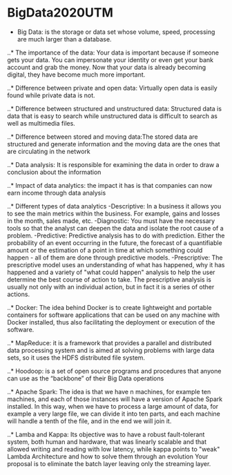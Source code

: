 # BigData2020UTM

+ Big Data: is the storage or data set whose volume, speed, processing are much larger than a database.

..* The importance of the data: Your data is important because if someone gets your data. You can impersonate your identity or even get your bank account and grab the money. Now that your data is already becoming digital, they have become much more important.

..* Difference between private and open data: Virtually open data is easily found while private data is not.

..* Difference between structured and unstructured data: Structured data is data that is easy to search while unstructured data is difficult to search as well as multimedia files.

..* Difference between stored and moving data:The stored data are structured and generate information and the moving data are the ones that are circulating in the network

..* Data analysis: It is responsible for examining the data in order to draw a conclusion about the information

..* Impact of data analytics: the impact it has is that companies can now earn income through data analysis

..* Different types of data analytics
-Descriptive: In a business it allows you to see the main metrics within the business. For example, gains and losses in the month, sales made, etc.
-Diagnostic: You must have the necessary tools so that the analyst can deepen the data and isolate the root cause of a problem.
-Predictive: Predictive analysis has to do with prediction. Either the probability of an event occurring in the future, the forecast of a quantifiable amount or the estimation of a point in time at which something could happen - all of them are done through predictive models.
-Prescriptive: The prescriptive model uses an understanding of what has happened, why it has happened and a variety of "what could happen" analysis to help the user determine the best course of action to take. The prescriptive analysis is usually not only with an individual action, but in fact it is a series of other actions.


..* Docker: The idea behind Docker is to create lightweight and portable containers for software applications that can be used on any machine with Docker installed, thus also facilitating the deployment or execution of the software.

..* MapReduce: it is a framework that provides a parallel and distributed data processing system and is aimed at solving problems with large data sets, so it uses the HDFS distributed file system.

..* Hoodoop: is a set of open source programs and procedures that anyone can use as the “backbone” of their Big Data operations

..* Apache Spark: The idea is that we have n machines, for example ten machines, and each of those instances will have a version of Apache Spark installed. In this way, when we have to process a large amount of data, for example a very large file, we can divide it into ten parts, and each machine will handle a tenth of the file, and in the end we will join it.

..* Lamba and Kappa: Its objective was to have a robust fault-tolerant system, both human and hardware, that was linearly scalable and that allowed writing and reading with low latency, while kappa points to "weak" Lambda Architecture and how to solve them through an evolution Your proposal is to eliminate the batch layer leaving only the streaming layer.



